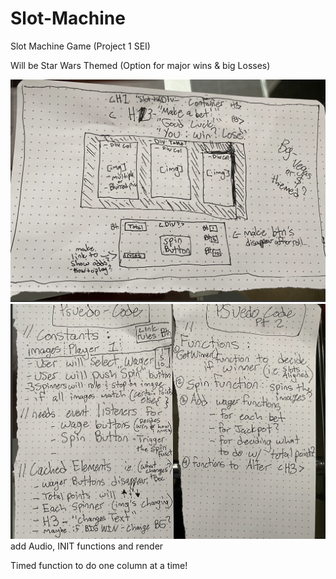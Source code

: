 # Slot-Machine
Slot Machine Game (Project 1 SEI)

Will be Star Wars Themed (Option for major wins & big Losses)

![Wireframe for HTML](./Wireframe.png)
![Psuedo-Code(written)](./Psuedo-Code(written).png)
add Audio, INIT functions and render

Timed function to do one column at a time!
